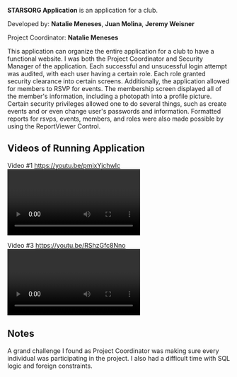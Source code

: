 **STARSORG Application** is an application for a club.

Developed by: **Natalie Meneses**,  **Juan Molina**,  **Jeremy Weisner**

Project Coordinator: **Natalie Meneses**

This application can organize the entire application for a club to have a functional website. I was both the Project Coordinator and Security Manager of the application. Each successful and unsucessful login attempt was audited, with each user having a certain role. Each role granted security clearance into certain screens. Additionally, the application allowed for members to RSVP for events. The membership screen displayed all of the member's information, including a photopath into a profile picture. Certain security privileges allowed one to do several things, such as create events and or even change user's passwords and information. Formatted reports for rsvps, events, members, and roles were also made possible by using the ReportViewer Control.


## Videos of Running Application

Video #1
https://youtu.be/pmixYjchwIc<VIDEO URL>

Video #3
https://youtu.be/RShzGfc8Nno<VIDEO URL>


## Notes

A grand challenge I found as Project Coordinator was making sure every individual was participating in the project. I also had a difficult time with SQL logic and foreign constraints.

